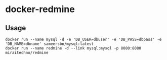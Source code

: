 docker-redmine
==============

## Usage

```
docker run --name mysql -d -e 'DB_USER=dbuser' -e 'DB_PASS=dbpass' -e 'DB_NAME=dbname' sameersbn/mysql:latest
docker run --name redmine -d --link mysql:mysql -p 8080:8080  miraitechno/redmine
```



